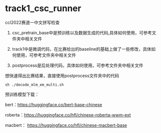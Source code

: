 # track1_csc_runner
ccl2022赛道一中文拼写检查

1. csc_pretrain_base中是预训练以及数据生成的代码,具体如何使用，可参考文件夹中相关文件

2. track1中是微调代码，在比赛给出的baseline的基础上做了一些修改，具体如何使用，可参考文件夹中相关文件

3. postprocess是后处理代码，具体如何使用，可参考文件夹中相关文件


想快速得出比赛结果，直接使用postprocess文件夹中的代码

`
sh ./decode_mlm_em_multi.sh
`



预训练模型下载：

bert：https://huggingface.co/bert-base-chinese

roberta：https://huggingface.co/hfl/chinese-roberta-wwm-ext

macbert： https://huggingface.co/hfl/chinese-macbert-base
